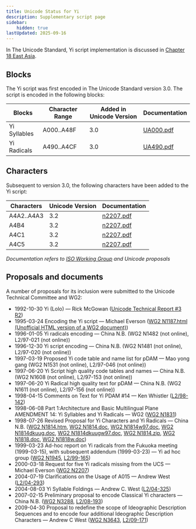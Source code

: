```yaml
---
title: Unicode Status for Yi
description: Supplementary script page
sidebar:
    hidden: true
lastUpdated: 2025-09-16
---
```


In The Unicode Standard, Yi script implementation is discussed in [Chapter 18 East Asia](http://www.unicode.org/versions/latest/ch18.pdf).

## Blocks

The Yi script was first encoded in The Unicode Standard version 3.0. The script is encoded in the following blocks:

| Blocks | Character Range | Added in Unicode Version | Documentation |
| ------ | --------------- | ------------------------ | ------------- |
| Yi Syllables | A000..A48F | 3.0 | [UA000.pdf](http://www.unicode.org/charts/PDF/UA000.pdf) |
| Yi Radicals | A490..A4CF | 3.0 | [UA490.pdf](http://www.unicode.org/charts/PDF/UA490.pdf) |

## Characters

Subsequent to version 3.0, the following characters have been added to the Yi script:

| Characters | Unicode Version | Documentation |
| ---------- | --------------- | ------------- |
| A4A2..A4A3 | 3.2 | [n2207.pdf](https://www.unicode.org/wg2/docs/n2207.pdf) |
| A4B4 | 3.2 | [n2207.pdf](https://www.unicode.org/wg2/docs/n2207.pdf) |
| A4C1 | 3.2 | [n2207.pdf](https://www.unicode.org/wg2/docs/n2207.pdf) |
| A4C5 | 3.2 | [n2207.pdf](https://www.unicode.org/wg2/docs/n2207.pdf) |

_Documentation refers to [ISO Working Group](https://www.unicode.org/wg2/) and Unicode proposals_

## Proposals and documents

A number of proposals for its inclusion were submitted to the Unicode Technical Committee and WG2:
- 1992-10-30 Yi (Lolo) — Rick McGowan ([Unicode Technical Report #3 R2](http://www.unicode.org/reports/tr3-2/))
- 1995-03-24 Encoding the Yi script — Michael Everson ([WG2 N1187.html (Unofficial HTML version of a WG2 document)](http://www.evertype.com/standards/yy/n1187.html))    
- 1996-01-05 Yi radicals encoding — China N.B. (WG2 N1482 (not online), L2/97-021 (not online))
- 1996-12-30 Yi script encoding — China N.B. (WG2 N1481 (not online), L2/97-020 (not online))
- 1997-03-19 Proposed Yi code table and name list for pDAM — Mao yong gang (WG2 N1531 (not online), L2/97-046 (not online))
- 1997-06-20 Yi Script high quality code tables and names — China N.B. (WG2 N1608 (not online), L2/97-153 (not online))
- 1997-06-20 Yi Radical high quality text for pDAM — China N.B. (WG2 N1611 (not online), L2/97-156 (not online))
- 1998-04-15 Comments on Text for Yi PDAM #14 — Ken Whistler ([L2/98-142](http://www.unicode.org/cgi-bin/GetMatchingDocs.pl?L2/98-142))
- 1998-06-08 Part 1:Architecture and Basic Multilingual Plane AMENDMENT 14: Yi Syllables and Yi Radicals — WG2 ([WG2 N1831](https://www.unicode.org/wg2/docs/n1831.pdf))
- 1998-07-26 Revised Proposal for Yi Characters and Yi Radicals — China N.B. ([WG2 N1814.htm](https://www.unicode.org/wg2/docs/n1814.htm), [WG2 N1814.doc](https://www.unicode.org/wg2/docs/n1814.doc), [WG2 N1814w97.doc](https://www.unicode.org/wg2/docs/n1814w97.doc), [WG2 N1814dkuug.doc](https://www.unicode.org/wg2/docs/n1814dkuug.doc), [WG2 N1814dkuugw97.doc](https://www.unicode.org/wg2/docs/n1814dkuugw97.doc), [WG2 N1814.zip](https://www.unicode.org/wg2/docs/n1814.zip), [WG2 N1818.doc](https://www.unicode.org/wg2/docs/n1818.doc), [WG2 N1818w.doc](https://www.unicode.org/wg2/docs/n1818w.doc))
- 1999-03-23 Ad-hoc report on Yi radicals from the Fukuoka meeting (1999-03-15), with subsequent addendum (1999-03-23) — Yi ad hoc group ([WG2 N1945](https://www.unicode.org/wg2/docs/n1945r.pdf), [L2/99-165](http://www.unicode.org/L2/L1999/n1945r.pdf))
- 2000-03-18 Request for five Yi radicals missing from the UCS — Michael Everson ([WG2 N2207](https://www.unicode.org/wg2/docs/n2207.pdf))
- 2004-07-19 Clarifications on the Usage of A015 — Andrew West ([L2/04-293](http://www.unicode.org/cgi-bin/GetMatchingDocs.pl?L2/04-293))
- 2004-08-03 Yi Syllable Foldings — Andrew C. West ([L2/04-325](http://www.unicode.org/cgi-bin/GetMatchingDocs.pl?L2/04-325))
- 2007-02-15 Preliminary proposal to encode Classical Yi characters — China N.B. ([WG2 N3288](https://www.unicode.org/wg2/docs/n3288.pdf), [L2/08-193](http://www.unicode.org/cgi-bin/GetMatchingDocs.pl?L2/08-193))
- 2009-04-30 Proposal to redefine the scope of Ideographic Description Sequences and to encode four additional Ideographic Description Characters — Andrew C West ([WG2 N3643](https://www.unicode.org/wg2/docs/n3643.pdf), [L2/09-171](http://www.unicode.org/cgi-bin/GetMatchingDocs.pl?L2/09-171))

